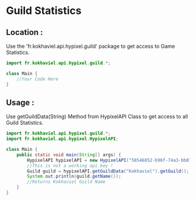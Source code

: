 # Guild Statistics

## Location :

Use the 'fr.kokhaviel.api.hypixel.guild' package to get access to Game Statistics.

```java
import fr.kokhaviel.api.hypixel.guild.*;

class Main {
	//Your Code Here
}
```

## Usage :

Use getGuildData(String) Method from HypixelAPI Class to get access to all Guild Statistics.

```java
import fr.kokhaviel.api.hypixel.guild.*;
import fr.kokhaviel.api.hypixel.HypixelAPI;

class Main {
	public static void main(String[] args) {
		HypixelAPI hypixelAPI = new HypixelAPI("58546852-b96f-74a3-bb87-b5a64137c98c");
		//This is not a working api key !
        Guild guild = hypixelAPI.getGuildData("Kokhaviel").getGuild();
        System.out.println(guild.getName());
        //Returns Kokhaviel Guild Name
	}
}
```
